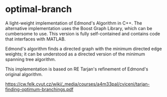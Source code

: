 optimal-branch
==============

A light-weight implementation of Edmond's Algorithm in C++. The alternative implementation uses the Boost Graph Library, which can be cumbersome to use. This version is fully self-contained and contains code that interfaces with MATLAB. 

Edmond's algorithm finds a directed graph with the minimum directed edge weights; it can be understood as a directed version of the minimum spanning tree algorithm. 

This implementation is based on RE Tarjan's refinement of Edmond's original algorithm. 

https://cw.felk.cvut.cz/wiki/_media/courses/a4m33pal/cviceni/tarjan-finding-optimum-branchings.pdf
